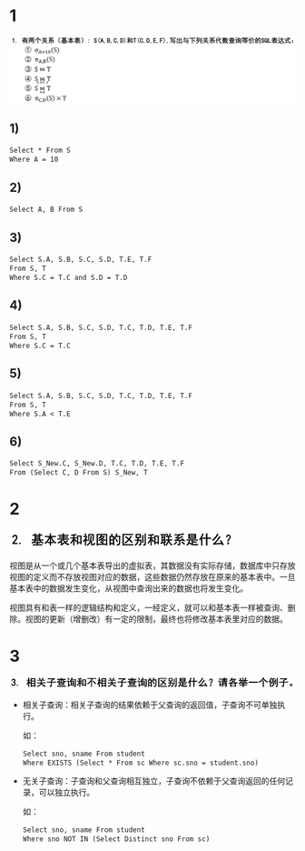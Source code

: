 # 1

![image-20230424004705461](HW2.assets/image-20230424004705461.png)

## 1)

```mysql
Select * From S
Where A = 10
```

## 2)

```mysql
Select A, B From S
```

## 3)

```mysql
Select S.A, S.B, S.C, S.D, T.E, T.F 
From S, T
Where S.C = T.C and S.D = T.D
```

## 4)

```mysql
Select S.A, S.B, S.C, S.D, T.C, T.D, T.E, T.F 
From S, T
Where S.C = T.C
```

## 5)

```mysql
Select S.A, S.B, S.C, S.D, T.C, T.D, T.E, T.F 
From S, T
Where S.A < T.E
```

## 6)

```mysql
Select S_New.C, S_New.D, T.C, T.D, T.E, T.F 
From (Select C, D From S) S_New, T
```

# 2

 <img src="HW2.assets/image-20230424142328107.png" alt="image-20230424142328107" style="zoom:67%;" />

视图是从一个或几个基本表导出的虚拟表，其数据没有实际存储，数据库中只存放视图的定义而不存放视图对应的数据，这些数据仍然存放在原来的基本表中。一旦基本表中的数据发生变化，从视图中查询出来的数据也将发生变化。

视图具有和表一样的逻辑结构和定义，一经定义，就可以和基本表一样被查询、删除。视图的更新（增删改）有一定的限制，最终也将修改基本表里对应的数据。

# 3

 <img src="HW2.assets/image-20230424142442846.png" alt="image-20230424142442846" style="zoom:67%;" />

* 相关子查询：相关子查询的结果依赖于父查询的返回值，子查询不可单独执行。

  如：

  ```mysql
  Select sno, sname From student
  Where EXISTS (Select * From sc Where sc.sno = student.sno)
  ```

* 无关子查询：子查询和父查询相互独立，子查询不依赖于父查询返回的任何记录，可以独立执行。

  如：

  ```mysql
  Select sno, sname From student 
  Where sno NOT IN (Select Distinct sno From sc)
  ```

  